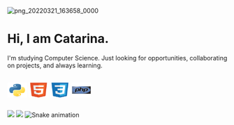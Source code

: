 ![png_20220321_163658_0000](https://user-images.githubusercontent.com/100879075/159350912-cf5ed045-4053-42e0-a25e-aea7be95eb00.png)

# Hi, I am Catarina.
I'm studying Computer Science. Just looking for opportunities, collaborating on projects, and always learning.

<div style="display: inline_block"><br>
  <img align="center" alt="cat-Python" height="35" width="45" src="https://raw.githubusercontent.com/devicons/devicon/master/icons/python/python-original.svg">
  <img align="center" alt="cat-HTML" height="35" width="45" src="https://raw.githubusercontent.com/devicons/devicon/master/icons/html5/html5-original.svg">
  <img align="center" alt="cat-CSS" height="35" width="45" src="https://raw.githubusercontent.com/devicons/devicon/master/icons/css3/css3-original.svg">
  <img align="center" alt="cat-PHP" height="35" width="45" src="https://raw.githubusercontent.com/devicons/devicon/master/icons/php/php-original.svg">

</div>
  
  ##
 

[<img src="https://img.shields.io/badge/linkedin-%230077B5.svg?&style=for-the-badge&logo=linkedin&logoColor=white" />](https://www.linkedin.com/in/USERNAME/) [<img src = "https://img.shields.io/badge/instagram-%23E4405F.svg?&style=for-the-badge&logo=instagram&logoColor=white">](https://www.instagram.com/catarinalimx/)
 ![Snake animation](https://github.com/victorgnoatto/victorgnoatto/blob/output/github-contribution-grid-snake.svg)
<!---
catarinazp/catarinazp is a ✨ special ✨ repository because its `README.md` (this file) appears on your GitHub profile.
You can click the Preview link to take a look at your changes.
--->
